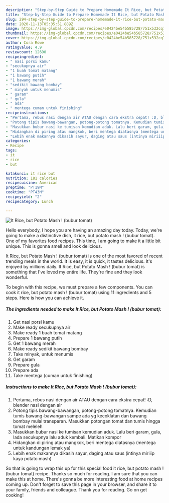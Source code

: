 ```yaml
---
description: "Step-by-Step Guide to Prepare Homemade It Rice, but Potato Mash ! (bubur tomat)"
title: "Step-by-Step Guide to Prepare Homemade It Rice, but Potato Mash ! (bubur tomat)"
slug: 294-step-by-step-guide-to-prepare-homemade-it-rice-but-potato-mash-bubur-tomat
date: 2020-11-13T05:35:51.889Z
image: https://img-global.cpcdn.com/recipes/e0424be54b585728/751x532cq70/it-rice-but-potato-mash-bubur-tomat-foto-resep-utama.jpg
thumbnail: https://img-global.cpcdn.com/recipes/e0424be54b585728/751x532cq70/it-rice-but-potato-mash-bubur-tomat-foto-resep-utama.jpg
cover: https://img-global.cpcdn.com/recipes/e0424be54b585728/751x532cq70/it-rice-but-potato-mash-bubur-tomat-foto-resep-utama.jpg
author: Cora Rowe
ratingvalue: 4.9
reviewcount: 12690
recipeingredient:
- " nasi porsi kamu"
- "secukupnya air"
- "1 buah tomat matang"
- "1 bawang putih"
- "1 bawang merah"
- "sedikit bawang bombay"
- " minyak untuk menumis"
- " garam"
- " gula"
- " ada"
- " mentega cuman untuk finishing"
recipeinstructions:
- "Pertama, rebus nasi dengan air ATAU dengan cara ekstra cepat! :D, blender nasi dengan air"
- "Potong tipis bawang-bawangan, potong-potong tomatnya. Kemudian tumis bawang-bawangan sampe ada yg kecoklatan dan bawang bombay mulai transparan. Masukkan potongan tomat dan tumis hingga tomat meleleh"
- "Masukkan bubur nasi ke tumisan kemudian aduk. Lalu beri garam, gula, lada secukupnya lalu aduk kembali. Matikan kompor"
- "Hidangkan di piring atau mangkok, beri mentega diatasnya (mentega untuk kandungan lemak ya)"
- "Lebih enak makannya dikasih sayur, daging atau saus (intinya miriiip kaya potato mash)"
categories:
- Recipe
tags:
- it
- rice
- but

katakunci: it rice but 
nutrition: 181 calories
recipecuisine: American
preptime: "PT19M"
cooktime: "PT43M"
recipeyield: "2"
recipecategory: Lunch

---
```



![It Rice, but Potato Mash ! (bubur tomat)](https://img-global.cpcdn.com/recipes/e0424be54b585728/751x532cq70/it-rice-but-potato-mash-bubur-tomat-foto-resep-utama.jpg)

Hello everybody, I hope you are having an amazing day today. Today, we're going to make a distinctive dish, it rice, but potato mash ! (bubur tomat). One of my favorites food recipes. This time, I am going to make it a little bit unique. This is gonna smell and look delicious.



It Rice, but Potato Mash ! (bubur tomat) is one of the most favored of recent trending meals in the world. It is easy, it is quick, it tastes delicious. It's enjoyed by millions daily. It Rice, but Potato Mash ! (bubur tomat) is something that I've loved my entire life. They're fine and they look wonderful.


To begin with this recipe, we must prepare a few components. You can cook it rice, but potato mash ! (bubur tomat) using 11 ingredients and 5 steps. Here is how you can achieve it.

<!--inarticleads1-->

##### The ingredients needed to make It Rice, but Potato Mash ! (bubur tomat):

1. Get  nasi porsi kamu
1. Make ready secukupnya air
1. Make ready 1 buah tomat matang
1. Prepare 1 bawang putih
1. Get 1 bawang merah
1. Make ready sedikit bawang bombay
1. Take  minyak, untuk menumis
1. Get  garam
1. Prepare  gula
1. Prepare  ada
1. Take  mentega (cuman untuk finishing)




<!--inarticleads2-->

##### Instructions to make It Rice, but Potato Mash ! (bubur tomat):

1. Pertama, rebus nasi dengan air ATAU dengan cara ekstra cepat! :D, blender nasi dengan air
1. Potong tipis bawang-bawangan, potong-potong tomatnya. Kemudian tumis bawang-bawangan sampe ada yg kecoklatan dan bawang bombay mulai transparan. Masukkan potongan tomat dan tumis hingga tomat meleleh
1. Masukkan bubur nasi ke tumisan kemudian aduk. Lalu beri garam, gula, lada secukupnya lalu aduk kembali. Matikan kompor
1. Hidangkan di piring atau mangkok, beri mentega diatasnya (mentega untuk kandungan lemak ya)
1. Lebih enak makannya dikasih sayur, daging atau saus (intinya miriiip kaya potato mash)




So that is going to wrap this up for this special food it rice, but potato mash ! (bubur tomat) recipe. Thanks so much for reading. I am sure that you can make this at home. There's gonna be more interesting food at home recipes coming up. Don't forget to save this page in your browser, and share it to your family, friends and colleague. Thank you for reading. Go on get cooking!
